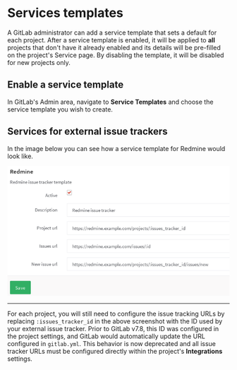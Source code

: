 # Services templates

A GitLab administrator can add a service template that sets a default for each
project. After a service template is enabled, it will be applied to **all**
projects that don't have it already enabled and its details will be pre-filled
on the project's Service page. By disabling the template, it will be disabled
for new projects only.

## Enable a service template

In GitLab's Admin area, navigate to **Service Templates** and choose the
service template you wish to create.

## Services for external issue trackers

In the image below you can see how a service template for Redmine would look
like.

![Redmine service template](img/services_templates_redmine_example.png)

---

For each project, you will still need to configure the issue tracking
URLs by replacing `:issues_tracker_id` in the above screenshot with the ID used
by your external issue tracker. Prior to GitLab v7.8, this ID was configured in
the project settings, and GitLab would automatically update the URL configured
in `gitlab.yml`. This behavior is now deprecated and all issue tracker URLs
must be configured directly within the project's **Integrations** settings.
